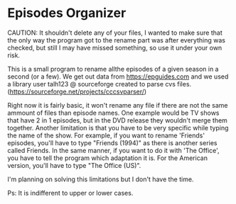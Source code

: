# Episodes Organizer

CAUTION: It shouldn't delete any of your files, I wanted to make sure that the only way the program got to the rename part was after everything was checked, but still I may have missed something, so use it under your own risk.

This is a small program to rename allthe episodes of a given season in a second (or a few). We get out data from https://epguides.com and we used a library user talh123 @ sourceforge created to parse cvs files.(https://sourceforge.net/projects/cccsvparser/)

Right now it is fairly basic, it won't rename any file if there are not the same ammount of files than episode names. One example would be TV shows that have 2 in 1 episodes, but in the DVD release they wouldn't merge them together. Another limitation is that you have to be very specific while typing the name of the show. For example, if you want to rename 'Friends' episodes, you'll have to type "Friends (1994)" as there is another series called Friends. In the same manner, if you want to do it with 'The Office', you have to tell the program which adaptation it is. For the American version, you'll have to type "The Office (US)".

I'm planning on solving this limitations but I don't have the time.



Ps: It is indifferent to upper or lower cases.
